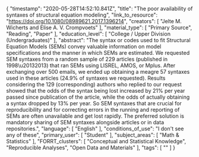 {
    "timestamp": "2020-05-28T14:52:10.841Z",
    "title": "The poor availability of syntaxes of structural equation modeling",
    "link_to_resource": "https://doi.org/10.1080/08989621.2017.1396214",
    "creators": [
        "Jelte M. Wicherts and Elise A. V. Crompvoets"
    ],
    "material_type": [
        "Primary Source",
        "Reading",
        "Paper"
    ],
    "education_level": [
        "College / Upper Division (Undergraduates)"
    ],
    "abstract": "The syntax or codes used to fit Structural Equation Models (SEMs) convey valuable information on model specifications and the manner in which SEMs are estimated. We requested SEM syntaxes from a random sample of 229 articles (published in 1998\u20132013) that ran SEMs using LISREL, AMOS, or Mplus. After exchanging over 500 emails, we ended up obtaining a meagre 57 syntaxes used in these articles (24.9% of syntaxes we requested). Results considering the 129 (corresponding) authors who replied to our request showed that the odds of the syntax being lost increased by 21% per year passed since publication of the article, while the odds of actually obtaining a syntax dropped by 13% per year. So SEM syntaxes that are crucial for reproducibility and for correcting errors in the running and reporting of SEMs are often unavailable and get lost rapidly. The preferred solution is mandatory sharing of SEM syntaxes alongside articles or in data repositories.",
    "language": [
        "English"
    ],
    "conditions_of_use": "I don't see any of these",
    "primary_user": [
        "Student"
    ],
    "subject_areas": [
        "Math & Statistics"
    ],
    "FORRT_clusters": [
        "Conceptual and Statistical Knowledge",
        "Reproducible Analyses",
        "Open Data and Materials"
    ],
    "tags": [
        ""
    ]
}